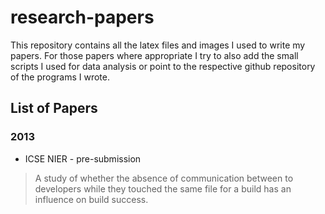 # research-papers #

This repository contains all the latex files and images I used to write my papers. 
For those papers where appropriate I try to also add the small scripts I used for 
data analysis or point to the respective github repository of the programs I wrote.

## List of Papers ##
### 2013 ###
-  ICSE NIER - pre-submission

> A study of whether the absence of communication between to developers while they touched
> the same file for a build has an influence on build success.
